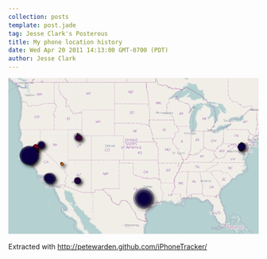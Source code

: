 ```yaml
---
collection: posts
template: post.jade
tag: Jesse Clark's Posterous
title: My phone location history
date: Wed Apr 20 2011 14:13:00 GMT-0700 (PDT)
author: Jesse Clark
---
```


<img src='/posterous-import/2011/04/24973318-Screen shot 2011-04-20 at 2.11.37 PM.png'>

Extracted with <a href="http://petewarden.github.com/iPhoneTracker/">http://petewarden.github.com/iPhoneTracker/</a>
